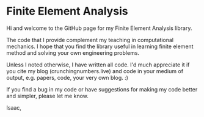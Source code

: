 # Finite Element Analysis
Hi and welcome to the GitHub page for my Finite Element Analysis library.

The code that I provide complement my teaching in computational mechanics.
I hope that you find the library useful in learning finite element method
and solving your own engineering problems.

Unless I noted otherwise, I have written all code. I'd much appreciate it
if you cite my blog (crunchingnumbers.live) and code in your medium of
output, e.g. papers, code, your very own blog. :)

If you find a bug in my code or have suggestions for making my code better
and simpler, please let me know.


Isaac,
